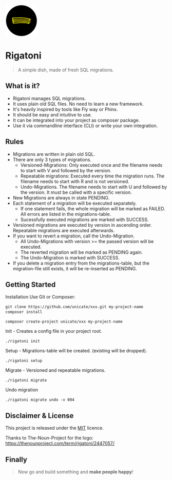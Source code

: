 [logo]: logo.png "Rigatoni"
![alt text][logo]
# Rigatoni

> A simple dish, made of fresh SQL migrations.


## What is it?
- Rigatoni manages SQL migrations.
- It uses plain old SQL files. No need to learn a new framework.
- It's heavily inspired by tools like Fly way or Phinx.
- It should be easy and intuitive to use.
- It can be integrated into your project as composer package.
- Use it via commandline interface (CLI) or write your own integration.

## Rules
- Migrations are written in plain old SQL.
- There are only 3 types of migrations.
    - Versioned-Migrations: Only executed once and the filename needs to start with V and followed by the version.
    - Repeatable migrations: Executed every time the migration runs. The filename needs to start with R and is not versioned.
    - Undo-Migrations. The filename needs to start with U and followed by the version. It must be called with a specific version.
- New Migrations are always in state PENDING.
- Each statement of a migration will be executed separately. 
    - If one statement fails, the whole migration will be marked as FAILED. All errors are listed in the migrations-table.
    - Sucessfully executed migrations are marked with SUCCESS.
- Versioned migrations are executed by version in ascending order. Repeatable migrations are executed afterwards.
- If you want to revert a migration, call the Undo-Migration. 
    - All Undo-Migrations with version >= the passed version will be executed.
    - The reverted migration will be marked as PENDING again. 
    - The Undo-Migration is marked with SUCCESS.
- If you delete a migration entry from the migrations-table, but the migration-file still exists, it will be re-inserted as PENDING.


## Getting Started

Installation Use Git or Composer:

```
git clone https://github.com/unicate/xxx.git my-project-name
composer install
```

```
composer create-project unicate/xxx my-project-name
```
Init - Creates a config file in your project root.

```
./rigatoni init
```

Setup - Migrations-table will be created. (existing will be dropped).

```
./rigatoni setup
```
Migrate - Versioned and repeatable migrations.

```
./rigatoni migrate
```

Undo migration

```
./rigatoni migrate undo -v 004
```

## Disclaimer & License

This project is released under the [MIT](https://raw.githubusercontent.com/unicate/licenses/master/MIT/MIT-Licence.txt) licence.

Thanks to The-Noun-Project for the logo: https://thenounproject.com/term/rigatoni/2447057/

## Finally            
> Now go and build something and **make people happy**!


